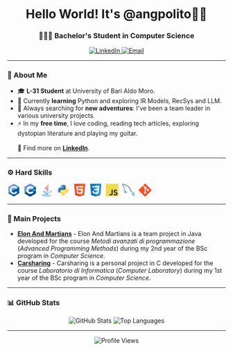 <!-- Introduction Section -->
<h1 align="center">Hello World! It's @angpolito👋🏻</h1>
<h3 align="center">🧑🏻‍💻 Bachelor's Student in Computer Science</h3>

<!-- Social Links Section -->
<p align="center">
  <a href="https://www.linkedin.com/in/angelopolito" target="_blank">
    <img src="https://img.shields.io/badge/LinkedIn-%230077B5.svg?style=for-the-badge&logo=linkedin&logoColor=white" alt="LinkedIn"/>
  </a>
  <a href="mailto:angelo.polito3@gmail.com" target="_blank">
    <img src="https://img.shields.io/badge/Email-%23D14836.svg?style=for-the-badge&logo=gmail&logoColor=white" alt="Email"/>
  </a>
</p>

---

<!-- About Me Section -->
### 🔎 About Me

- 🎓 **L-31 Student** at University of Bari Aldo Moro.
- 🌱 Currently **learning** Python and exploring IR Models, RecSys and LLM.
- 🎯 Always searching for **new adventures**: I've been a team leader in various university projects.
- ⚡ In my **free time**, I love coding, reading tech articles, exploring dystopian literature and playing my guitar.<br><br>
🔗 Find more on [**LinkedIn**](https://www.linkedin.com/in/angelopolito).

---

<!-- Hard Skills Section -->
### ⚙️ Hard Skills
<p>
  <img src="https://github.com/devicons/devicon/blob/master/icons/c/c-original.svg" title="C" alt="C" width="30" height="30"/>&nbsp;
  <img src="https://github.com/devicons/devicon/blob/master/icons/cplusplus/cplusplus-original.svg" title="C++" alt="C++" width="30" height="30"/>&nbsp;
  <img src="https://github.com/devicons/devicon/blob/master/icons/java/java-original.svg" title="Java" alt="Java" width="30" height="30"/>&nbsp;
  <img src="https://github.com/devicons/devicon/blob/master/icons/python/python-original.svg" title="Python" alt="Python" width="30" height="30"/>&nbsp;
  <img src="https://github.com/devicons/devicon/blob/master/icons/html5/html5-original.svg" title="HTML5" alt="HTML" width="30" height="30"/>&nbsp;
  <img src="https://github.com/devicons/devicon/blob/master/icons/css3/css3-original.svg" title="CSS3" alt="CSS" width="30" height="30"/>&nbsp;
  <img src="https://github.com/devicons/devicon/blob/master/icons/javascript/javascript-original.svg" title="Javascript" alt="Javascript" width="30" height="30"/>&nbsp;
  <img src="https://github.com/devicons/devicon/blob/master/icons/mysql/mysql-original.svg" title="MySQL" alt="MySQL" width="30" height="30"/>&nbsp;
  <img src="https://github.com/devicons/devicon/blob/master/icons/git/git-original.svg" title="Git" alt="Git" width="30" height="30"/>&nbsp;
</p>

---

<!-- Main Projects Section -->
### 🚀 Main Projects

- [**Elon And Martians**](https://github.com/angpolito/ElonAndMartians.git) - Elon And Martians is a team project in Java developed for the course *Metodi avanzati di programmazione* (*Advanced Programming Methods*) during my 2nd year of the BSc program in *Computer Science*.
- [**Carsharing**](https://github.com/angpolito/Carsharing) - Carsharing is a personal project in C developed for the course *Laboratorio di Informatica* (*Computer Laboratory*) during my 1st year of the BSc program in *Computer Science*.

---

<!-- GitHub Stats Section -->
### 📊 GitHub Stats

<p align="center">
  <img src="https://github-readme-stats.vercel.app/api?username=angpolito&show_icons=true&theme=highcontrast&count_private=true&hide=stars" alt="GitHub Stats" width="45%"/>
  <img src="https://github-readme-stats.vercel.app/api/top-langs/?username=angpolito&layout=compact&theme=highcontrast" alt="Top Languages" width="42.5%"/>
</p>

---

<!-- Profile Views -->
<p align="center">
  <img src="https://komarev.com/ghpvc/?username=angpolito&style=flat&color=red" alt="Profile Views"/>
</p>
